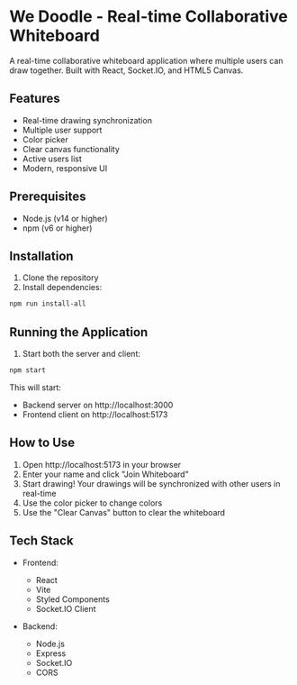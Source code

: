 # We Doodle - Real-time Collaborative Whiteboard

A real-time collaborative whiteboard application where multiple users can draw together. Built with React, Socket.IO, and HTML5 Canvas.

## Features

- Real-time drawing synchronization
- Multiple user support
- Color picker
- Clear canvas functionality
- Active users list
- Modern, responsive UI

## Prerequisites

- Node.js (v14 or higher)
- npm (v6 or higher)

## Installation

1. Clone the repository
2. Install dependencies:
```bash
npm run install-all
```

## Running the Application

1. Start both the server and client:
```bash
npm start
```

This will start:
- Backend server on http://localhost:3000
- Frontend client on http://localhost:5173

## How to Use

1. Open http://localhost:5173 in your browser
2. Enter your name and click "Join Whiteboard"
3. Start drawing! Your drawings will be synchronized with other users in real-time
4. Use the color picker to change colors
5. Use the "Clear Canvas" button to clear the whiteboard

## Tech Stack

- Frontend:
  - React
  - Vite
  - Styled Components
  - Socket.IO Client

- Backend:
  - Node.js
  - Express
  - Socket.IO
  - CORS 